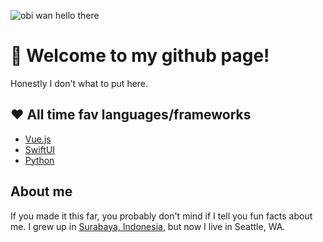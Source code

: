 ![obi wan hello there](https://media1.tenor.com/images/2eada1bbeb4ed4182079cf00070324a2/tenor.gif?itemid=13903117)

# 👋 Welcome to my github page!

Honestly I don't what to put here. 

## ❤️ All time fav languages/frameworks 
- [Vue.js](https://v3.vuejs.org/)
- [SwiftUI](https://developer.apple.com/xcode/swiftui/)
- [Python](https://www.python.org/)

## About me

If you made it this far, you probably don't mind if I tell you fun facts about me.
I grew up in [Surabaya, Indonesia](https://en.wikipedia.org/wiki/Surabaya), but now I live in Seattle, WA. 
